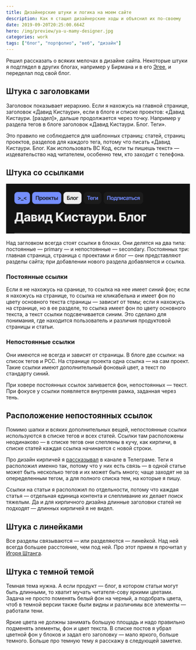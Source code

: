 ```yaml
---
title: Дизайнерские штуки и логика на моем сайте
description: Как я стащил дизайнерские ходы и объяснил их по-своему
date: 2019-09-20T20:25:00.664Z
hero: /img/preview/ya-u-mamy-designer.jpg
categories: work
tags: ["блог", "портфолио", "веб", "дизайн"]
---
```


Решил рассказать о всяких мелочах в дизайне сайта. Некоторые штуки я подглядел в других блогах, например у Бирмана и в его [Эгее](https://blogengine.ru), и переделал под свой блог.

## Штука с заголовками

Заголовок показывает иерархию. Если я нахожусь на главной странице, заголовок «Давид Кистаури», если в блоге и списке проектов: «Давид Кистаури. [раздел]», дальше продолжается через точку. Например у раздела тегов в блоге заголовок «Давид Кистаури. Блог. Теги».

Это правило не соблюдается для шаблонных страниц: статей, страниц проектов, разделов для каждого тега, потому что писать «Давид Кистаури. Блог. Как использовать ВС Код, если ты пишешь текст» — издевательство над читателем, особенно тем, кто заходит с телефона.

## Штука со ссылками

![Ссылки в блоге — первые две можно нажать, третью — нет, потому что мы и так находимся в блоге, а еще две — дополнительные: у блога есть теги и на него можно подписаться](blog-links.jpg "Ссылки в блоге — первые две можно нажать, третью — нет, потому что мы и так находимся в блоге, а еще две — дополнительные: у блога есть теги и на него можно подписаться")

Над загловком всегда стоят ссылки в блоках. Они делятся на два типа: постоянные — primary — и непостоянные — secondary. Постоянных три: главная страница, страница с проектами и блог — они представляют разделы сайта; при добавлении нового раздела добавляется и ссылка.

### Постоянные ссылки

Если я не нахожусь на сранице, то ссылка на нее имеет синий фон; если я нахожусь на странице, то ссылка не кликабельна и имеет фон по цвету основного текста страницы — зависит от темы; если я нахожусь на странице, но в ее разделе, то ссылка имеет фон по цвету основного текста, а текст ссылки подсвечивается синим. Это сделано для понимания, где находится пользователь и различия продуктовой страницы и статьи.

### Непостоянные ссылки

Они имеются не всегда и зависят от страницы. В блоге две ссылки: на список тегов и РСС. На странице проекта одна ссылка — на сам проект. Такие ссылки имеют дополнительный фоновый цвет, а текст по стандарту синий.

При ховере постоянных ссылок заливается фон, непостоянных — текст. При фокусе у ссылки появляется внутреняя рамка, заданная через тень.

## Расположение непостоянных ссылок

Помимо шапки и всяких дополнительных вещей, непостоянные ссылки используются в списке тегов и всех статей. Ссылки там расположены неодинаково — в списке тегов они слеплены в кучу, как кирпичи, в списке статей каждая ссылка начинается с новой строки.

Про дизайн кирпичей я [рассказывал](https://t.me/dtroode_channel/419) в канале в Телеграме. Теги я расположил именно так, потому что у них есть связь — в одной статье может быть несколько тегов и их может быть много; чаще заходят не за опеределенным тегом, а для полного списка тем, на которые я пишу.

Ссылки на статьи я расположил по отдельности, потому что каждая статья — отдельная единица контента и слепливание их делает поиск тяжелым. Да и для кирпичного дизайна длинные заголовки статей не подходят — длинных кирпичей я не видел.

## Штука с линейками

Все разделы связываются — или разделяются — линейкой. Над ней всегда большее расстояние, чем под ней. Про этот прием я прочитал у [Игоря Штанга](https://nobelfaik.livejournal.com/175918.html).

## Штука с темной темой

Темная тема нужна. А если продукт — блог, в котором статьи могут быть длинными, то хватит мучать читателя-сову яркими цветами. Задача не просто поменять белый фон на черный, а подобрать цвета, чтоб в темной версии также были видны и различимы все элементы — работали тени.

Яркие цвета не должны занимать большую площадь и надо правильно подменять элементы, фон и цвет текста. В списке постов я убрал цветной фон у блоков и задал его заголовку — мало яркого, больше темного. Больше про темную тему я расскажу в следующей заметке.
